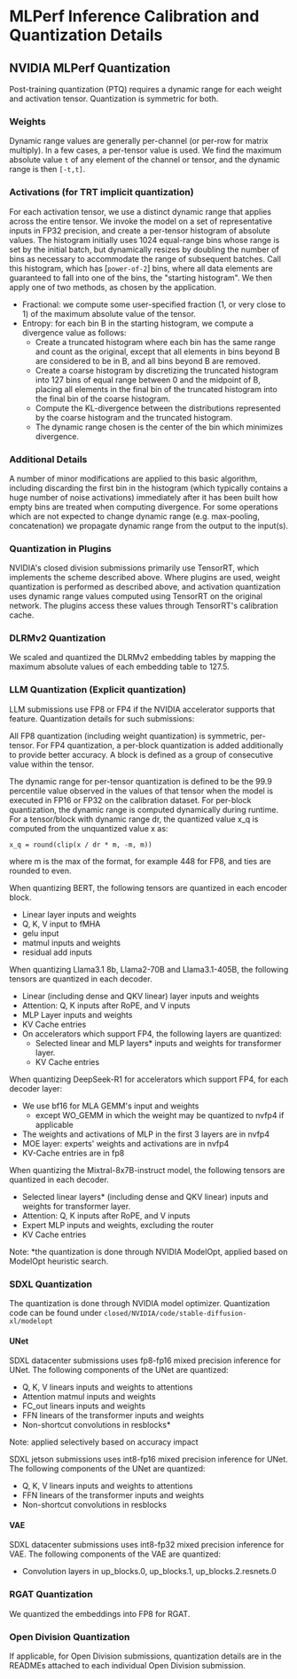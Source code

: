 # MLPerf Inference Calibration and Quantization Details
## NVIDIA MLPerf Quantization

Post-training quantization (PTQ) requires a dynamic range for each weight and activation tensor. Quantization is symmetric for both.

### Weights

Dynamic range values are generally per-channel (or per-row for matrix multiply). In a few cases, a per-tensor value is used. We find the maximum absolute value `t` of any element of the channel or tensor, and the dynamic range is then `[-t,t]`.

### Activations (for TRT implicit quantization)

For each activation tensor, we use a distinct dynamic range that applies across the entire tensor. We invoke the model on a set of representative inputs in FP32 precision, and create a per-tensor histogram of absolute values. The histogram initially uses 1024 equal-range bins whose range is set by the initial batch, but dynamically resizes by doubling the number of bins as necessary to accommodate the range of subsequent batches. Call this histogram, which has [`power-of-2`] bins, where all data elements are guaranteed to fall into one of the bins, the "starting histogram". We then apply one of two methods, as chosen by the application.

- Fractional: we compute some user-specified fraction (1, or very close to 1) of the maximum absolute value of the tensor.
- Entropy: for each bin B in the starting histogram, we compute a divergence value as follows:
    - Create a truncated histogram where each bin has the same range and count as the original, except that all elements in bins beyond B are considered to be in B, and all bins beyond B are removed.
    - Create a coarse histogram by discretizing the truncated histogram into 127 bins of equal range between 0 and the midpoint of B, placing all elements in the final bin of the truncated histogram into the final bin of the coarse histogram.
    - Compute the KL-divergence between the distributions represented by the coarse histogram and the truncated histogram.
    - The dynamic range chosen is the center of the bin which minimizes divergence.

### Additional Details

A number of minor modifications are applied to this basic algorithm, including discarding the first bin in the histogram (which typically contains a huge number of noise activations) immediately after it has been built how empty bins are treated when computing divergence. For some operations which are not expected to change dynamic range (e.g. max-pooling, concatenation) we propagate dynamic range from the output to the input(s).

### Quantization in Plugins

NVIDIA's closed division submissions primarily use TensorRT, which implements the scheme described above. Where plugins are used, weight quantization is performed as described above, and activation quantization uses dynamic range values computed using TensorRT on the original network. The plugins access these values through TensorRT's calibration cache.

### DLRMv2 Quantization

We scaled and quantized the DLRMv2 embedding tables by mapping the maximum absolute values of each embedding table to 127.5.


### LLM Quantization (Explicit quantization)

LLM submissions use FP8 or FP4 if the NVIDIA accelerator supports that feature. Quantization details for such submissions:

All FP8 quantization (including weight quantization) is symmetric, per-tensor. For FP4 quantization, a per-block quantization is added additionally to provide better accuracy. A block is defined as a group of consecutive value within the tensor. 

The dynamic range for per-tensor quantization is defined to be the 99.9 percentile value observed in the values of that tensor when the model is executed in FP16 or FP32 on the calibration dataset. For per-block quantization, the dynamic range is computed dynamically during runtime. For a tensor/block with dynamic range dr, the quantized value x_q is computed from the unquantized value x as:

```
x_q = round(clip(x / dr * m, -m, m))
```
where m is the max of the format, for example 448 for FP8, and ties are rounded to even.

When quantizing BERT, the following tensors are quantized in each encoder block.

- Linear layer inputs and weights
- Q, K, V input to fMHA
- gelu input
- matmul inputs and weights
- residual add inputs


When quantizing Llama3.1 8b, Llama2-70B and Llama3.1-405B, the following tensors are quantized in each decoder.

- Linear (including dense and QKV linear) layer inputs and weights
- Attention: Q, K inputs after RoPE, and V inputs
- MLP Layer inputs and weights
- KV Cache entries
- On accelerators which support FP4, the following layers are quantized:
    - Selected linear and MLP layers* inputs and weights for transformer layer.
    - KV Cache entries

When quantizing DeepSeek-R1 for accelerators which support FP4, for each decoder layer:

- We use bf16 for MLA GEMM's input and weights
    - except WO_GEMM in which the weight may be quantized to nvfp4 if applicable
- The weights and activations of MLP in the first 3 layers are in nvfp4
- MOE layer: experts' weights and activations are in nvfp4
- KV-Cache entries are in fp8

When quantizing the Mixtral-8x7B-instruct model, the following tensors are quantized in each decoder.

- Selected linear layers* (including dense and QKV linear) inputs and weights for transformer layer.
- Attention: Q, K inputs after RoPE, and V inputs
- Expert MLP inputs and weights, excluding the router
- KV Cache entries

Note: *the quantization is done through NVIDIA ModelOpt, applied based on ModelOpt heuristic search.

### SDXL Quantization

The quantization is done through NVIDIA model optimizer. Quantization code can be found under `closed/NVIDIA/code/stable-diffusion-xl/modelopt`

#### UNet

SDXL datacenter submissions uses fp8-fp16 mixed precision inference for UNet. The following components of the UNet are quantized:

- Q, K, V linears inputs and weights to attentions
- Attention matmul inputs and weights
- FC_out linears inputs and weights
- FFN linears of the transformer inputs and weights
- Non-shortcut convolutions in resblocks*

Note: applied selectively based on accuracy impact

SDXL jetson submissions uses int8-fp16 mixed precision inference for UNet. The following components of the UNet are quantized:

- Q, K, V linears inputs and weights to attentions
- FFN linears of the transformer inputs and weights
- Non-shortcut convolutions in resblocks

#### VAE

SDXL datacenter submissions uses int8-fp32 mixed precision inference for VAE. The following components of the VAE are quantized:

- Convolution layers in up_blocks.0, up_blocks.1, up_blocks.2.resnets.0

### RGAT Quantization

We quantized the embeddings into FP8 for RGAT.

### Open Division Quantization

If applicable, for Open Division submissions, quantization details are in the READMEs attached to each individual Open Division submission.
